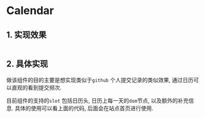 # Calendar

## 1. 实现效果
<div class="view-demo-component">
  <Calendar>
    <template v-slot:day="{data}">
      <span>{{ data }}</span>    
    </template>
    <template v-slot:extra="{data}">
      <div class="extra-context">
        <div class="context">
          <span>Month: </span>
          <span class="month">{{ data.month + 1 }}</span>
        </div>
        <div>
          <span>Year: </span>
          <span class="year">{{ data.year }}</span>
        </div>
      </div>    
    </template>
  </Calendar>
</div>

## 2. 具体实现
做该组件的目的主要是想实现类似于`github` 个人提交记录的类似效果, 通过日历可以直观的看到提交频次.

目前组件的支持的`slot` 包括日历头, 日历上每一天的`dom`节点, 以及额外的补充信息. 具体的使用可以看上面的代码, 后面会在站点首页进行使用.



<script setup>
import Calendar from './viewComponent/Calendar/index.vue'
</script>
<style scoped>
.view-demo-component {
  display: flex;
  justify-content: center;
  align-items: center;
}
.extra-context {
  font-size: 14px;
  text-align: center;
  padding: 0 12px;
}
.context {
  margin-bottom: 10px;
}
.month, .year {
  font-size: 30px;
}
</style>
